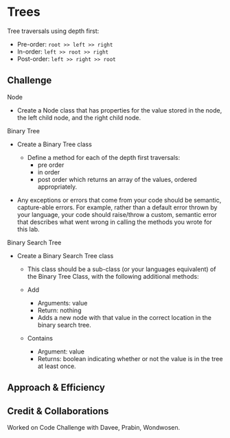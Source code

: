 # Trees
<!-- Short summary or background information -->
Tree traversals using depth first:

- Pre-order: ```root >> left >> right```
- In-order: ```left >> root >> right```
- Post-order: ```left >> right >> root```

## Challenge
<!-- Description of the challenge -->

Node

  - Create a Node class that has properties for the value stored in the node, the left child node, and the right child node.

Binary Tree

  - Create a Binary Tree class
    - Define a method for each of the depth first traversals:
      - pre order
      - in order
      - post order which returns an array of the values, ordered appropriately.

  - Any exceptions or errors that come from your code should be semantic, capture-able errors. For example, rather than a default error thrown by your language, your code should raise/throw a custom, semantic error that describes what went wrong in calling the methods you wrote for this lab.

Binary Search Tree

  - Create a Binary Search Tree class
    - This class should be a sub-class (or your languages equivalent) of the Binary Tree Class, with the following additional methods:
    - Add
      - Arguments: value
      - Return: nothing
      - Adds a new node with that value in the correct location in the binary search tree.

    - Contains
      - Argument: value
      - Returns: boolean indicating whether or not the value is in the tree at least once.

## Approach & Efficiency
<!-- What approach did you take? Why? What is the Big O space/time for this approach? -->

## Credit & Collaborations
<!-- Description of each method publicly available in each of your trees -->
Worked on Code Challenge with Davee, Prabin, Wondwosen.
